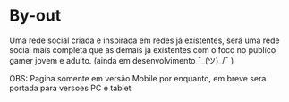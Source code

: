# By-out
Uma rede social criada e inspirada em redes já existentes,  será uma rede social mais completa que as demais já existentes com o foco no publico gamer jovem e adulto. (ainda em desenvolvimento ¯\_(ツ)_/¯  )

OBS: Pagina somente em versão Mobile por enquanto, em breve sera portada para versoes PC e tablet
